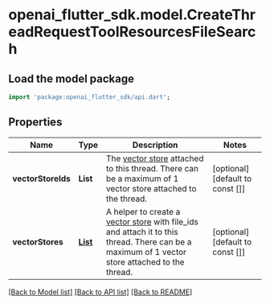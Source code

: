 # openai_flutter_sdk.model.CreateThreadRequestToolResourcesFileSearch

## Load the model package
```dart
import 'package:openai_flutter_sdk/api.dart';
```

## Properties
Name | Type | Description | Notes
------------ | ------------- | ------------- | -------------
**vectorStoreIds** | **List<String>** | The [vector store](/docs/api-reference/vector-stores/object) attached to this thread. There can be a maximum of 1 vector store attached to the thread.  | [optional] [default to const []]
**vectorStores** | [**List<CreateAssistantRequestToolResourcesFileSearchVectorStoresInner>**](CreateAssistantRequestToolResourcesFileSearchVectorStoresInner.md) | A helper to create a [vector store](/docs/api-reference/vector-stores/object) with file_ids and attach it to this thread. There can be a maximum of 1 vector store attached to the thread.  | [optional] [default to const []]

[[Back to Model list]](../README.md#documentation-for-models) [[Back to API list]](../README.md#documentation-for-api-endpoints) [[Back to README]](../README.md)



